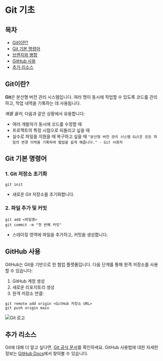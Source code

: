 # Git 기초

## 목차
* [Git이란?](#git이란)
* [Git 기본 명령어](#git기본명령어)
* [브랜치와 병합](#브랜치병합)
* [GitHub 사용](#github사용)
* [추가 리소스](#추가리소스)

## Git이란?
**Git**은 분산형 버전 관리 시스템입니다. 여러 명이 동시에 작업할 수 있도록 코드를 관리하고, 작업 내역을 기록하는 데 사용됩니다.

_예를 들어,_ 다음과 같은 상황에서 유용합니다:
   * 여러 개발자가 동시에 코드를 수정할 때
   * 프로젝트의 특정 시점으로 되돌리고 싶을 때
   * 실수로 파일을 지웠을 때 복구하고 싶을 때
```"분산형 버전 관리 시스템 Git은 모든 파일의 변경 이력을 기록하여 협업을 쉽게 해줍니다." - Git 사용자```

## Git 기본 명령어
### 1. Git 저장소 초기화
```git 
git init
```
* 새로운 Git 저장소를 초기화합니다.
### 2. 파일 추가 및 커밋
```git 
git add <파일명>
git commit -m "첫 번째 커밋"
```
* 스테이징 영역에 파일을 추가하고, 커밋을 생성합니다.


## GitHub 사용

GitHub는 Git을 기반으로 한 협업 플랫폼입니다. 다음 단계를 통해 원격 저장소를 사용할 수 있습니다:
1. GitHub 계정 생성
2. 새로운 리포지토리 생성
3. 원격 저장소 연결:
```git
git remote add origin <GitHub 저장소 URL> 
git push origin main
```
![Git 로고](https://git-scm.com/images/logos/downloads/Git-Logo-2Color.png)
## 추가 리소스
Git에 대해 더 알고 싶다면, [Git 공식 문서](https://git-scm.com/doc)를 확인하세요. GitHub 사용법에 대한 자세한 정보는 [GitHub Docs](https://docs.github.com/en)에서 찾아볼 수 있습니다.